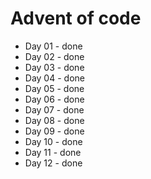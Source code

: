 # Advent of code
- Day 01 - done
- Day 02 - done
- Day 03 - done
- Day 04 - done
- Day 05 - done
- Day 06 - done
- Day 07 - done
- Day 08 - done
- Day 09 - done
- Day 10 - done
- Day 11 - done
- Day 12 - done